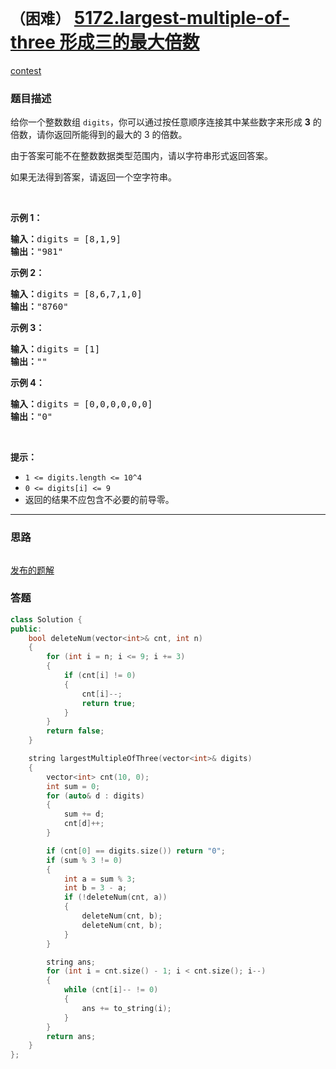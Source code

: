 # `（困难）` [5172.largest-multiple-of-three 形成三的最大倍数](https://leetcode-cn.com/problems/largest-multiple-of-three/)

[contest](https://leetcode-cn.com/contest/weekly-contest-177/problems/largest-multiple-of-three/)

### 题目描述
<p>给你一个整数数组&nbsp;<code>digits</code>，你可以通过按任意顺序连接其中某些数字来形成 <strong>3</strong> 的倍数，请你返回所能得到的最大的 3 的倍数。</p>

<p>由于答案可能不在整数数据类型范围内，请以字符串形式返回答案。</p>

<p>如果无法得到答案，请返回一个空字符串。</p>

<p>&nbsp;</p>

<p><strong>示例 1：</strong></p>

<pre><strong>输入：</strong>digits = [8,1,9]
<strong>输出：</strong>"981"
</pre>

<p><strong>示例 2：</strong></p>

<pre><strong>输入：</strong>digits = [8,6,7,1,0]
<strong>输出：</strong>"8760"
</pre>

<p><strong>示例 3：</strong></p>

<pre><strong>输入：</strong>digits = [1]
<strong>输出：</strong>""
</pre>

<p><strong>示例 4：</strong></p>

<pre><strong>输入：</strong>digits = [0,0,0,0,0,0]
<strong>输出：</strong>"0"
</pre>

<p>&nbsp;</p>

<p><strong>提示：</strong></p>

<ul>
	<li><code>1 &lt;= digits.length &lt;= 10^4</code></li>
	<li><code>0 &lt;= digits[i] &lt;= 9</code></li>
	<li>返回的结果不应包含不必要的前导零。</li>
</ul>

            

---
### 思路
```
```

[发布的题解](https://leetcode-cn.com/problems/largest-multiple-of-three/solution/5172-by-ikaruga/)

### 答题
``` C++
class Solution {
public:
	bool deleteNum(vector<int>& cnt, int n)
	{
		for (int i = n; i <= 9; i += 3)
		{
			if (cnt[i] != 0)
			{
				cnt[i]--;
				return true;
			}
		}
		return false;
	}

	string largestMultipleOfThree(vector<int>& digits) 
	{
		vector<int> cnt(10, 0);
		int sum = 0;
		for (auto& d : digits)
		{
			sum += d;
			cnt[d]++;
		}

		if (cnt[0] == digits.size()) return "0";
		if (sum % 3 != 0)
		{
			int a = sum % 3;
			int b = 3 - a;
			if (!deleteNum(cnt, a))
			{
				deleteNum(cnt, b);
				deleteNum(cnt, b);
			}
		}

		string ans;
		for (int i = cnt.size() - 1; i < cnt.size(); i--)
		{
			while (cnt[i]-- != 0)
			{
				ans += to_string(i);
			}
		}
		return ans;
	}
};
```




